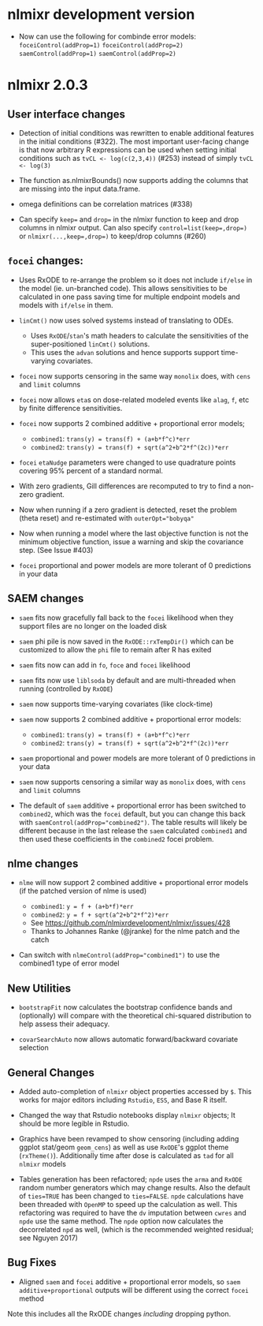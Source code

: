 # nlmixr development version
- Now can use the following for combinde error models:
  `foceiControl(addProp=1)` `foceiControl(addProp=2)`
  `saemControl(addProp=1)` `saemControl(addProp=2)`
# nlmixr 2.0.3

## User interface changes
 - Detection of initial conditions was rewritten to enable additional features
   in the initial conditions (#322). The most important user-facing change is
   that now arbitrary R expressions can be used when setting initial conditions
   such as `tvCL <- log(c(2,3,4))` (#253) instead of simply `tvCL <- log(3)`

 - The function as.nlmixrBounds() now supports adding the columns that are
   missing into the input data.frame.

 - omega definitions can be correlation matrices (#338)

 - Can specify `keep=` and `drop=` in the nlmixr function to keep and
   drop columns in nlmixr output.  Can also specify
   `control=list(keep=,drop=)` or `nlmixr(...,keep=,drop=)` to
   keep/drop columns (#260)

## `focei` changes:
 - Uses RxODE to re-arrange the problem so it does not include
   `if/else` in the model (ie. un-branched code). This allows
   sensitivities to be calculated in one pass saving time for multiple
   endpoint models and models with `if/else` in them.

- `linCmt()` now uses solved systems instead of translating to ODEs.
  - Uses `RxODE`/`stan`'s math headers to calculate the sensitivities
    of the super-positioned `linCmt()` solutions.
  - This uses the `advan` solutions and hence supports
    support time-varying covariates.

- `focei` now supports censoring in the same way `monolix` does, with
  `cens` and `limit` columns

- `focei` now allows `eta`s on dose-related modeled events like
  `alag`, `f`, etc by finite difference sensitivities.

- `focei` now supports 2 combined additive + proportional error
  models;
  - `combined1`: `trans(y) = trans(f) + (a+b*f^c)*err`
  - `combined2`: `trans(y) = trans(f) + sqrt(a^2+b^2*f^(2c))*err`

- `focei` `etaNudge` parameters were changed to use quadrature points
  covering 95% percent of a standard normal.

- With zero gradients, Gill differences are recomputed to try to find
  a non-zero gradient.

- Now when running if a zero gradient is detected, reset the problem
  (theta reset) and re-estimated with `outerOpt="bobyqa"`

- Now when running a model where the last objective function is not
  the minimum objective function, issue a warning and skip the
  covariance step. (See Issue #403)

- `focei` proportional and power models are more tolerant of 0
  predictions in your data


## SAEM changes

 - `saem` fits now gracefully fall back to the `focei` likelihood when
   they support files are no longer on the loaded disk

 - `saem` phi pile is now saved in the `RxODE::rxTempDir()` which can
   be customized to allow the `phi` file to remain after R has exited

 - `saem` fits now can add in `fo`, `foce` and `focei` likelihood

 - `saem` fits now use `liblsoda` by default and are multi-threaded when
   running (controlled by `RxODE`)

 - `saem` now supports time-varying covariates (like clock-time)

 - `saem` now supports 2 combined additive + proportional error models:
    - `combined1`: `trans(y) = trans(f) + (a+b*f^c)*err`
	- `combined2`: `trans(y) = trans(f) + sqrt(a^2+b^2*f^(2c))*err`

 - `saem` proportional and power models are more tolerant of 0
    predictions in your data

 - `saem` now supports censoring a similar way as `monolix` does, with
  `cens` and `limit` columns

 - The default of `saem` additive + proportional error has been
   switched to `combined2`, which was the `focei` default, but you can
   change this back with `saemControl(addProp="combined2")`.  The
   table results will likely be different because in the last release
   the `saem` calculated `combined1` and then used these coefficients
   in the `combined2` focei problem.

## nlme changes

- `nlme` will now support 2 combined additive + proportional error models (if the patched version of nlme is used)
    - `combined1`: `y = f + (a+b*f)*err`
	- `combined2`: `y = f + sqrt(a^2+b^2*f^2)*err`
	- See https://github.com/nlmixrdevelopment/nlmixr/issues/428
	- Thanks to Johannes Ranke (@jranke) for the nlme patch and the catch

- Can switch with `nlmeControl(addProp="combined1")` to use the combined1 type of error model

## New Utilities

 - `bootstrapFit` now calculates the bootstrap confidence bands and
   (optionally) will compare with the theoretical chi-squared
   distribution to help assess their adequacy.
   
 - `covarSearchAuto` now allows automatic forward/backward covariate
   selection

## General Changes

 - Added auto-completion of `nlmixr` object properties accessed by
   `$`. This works for major editors including `Rstudio`, `ESS`, and
   Base R itself.

 - Changed the way that Rstudio notebooks display `nlmixr` objects; It
   should be more legible in Rstudio.

 - Graphics have been revamped to show censoring (including adding
   ggplot stat/geom `geom_cens`) as well as use `RxODE`'s ggplot theme
   (`rxTheme()`).  Additionally time after dose is calculated as `tad`
   for all `nlmixr` models

 - Tables generation has been refactored; `npde` uses the `arma` and
   `RxODE` random number generators which may change results.  Also
   the default of `ties=TRUE` has been changed to `ties=FALSE`.
   `npde` calculations have been threaded with `OpenMP` to speed up
   the calculation as well.  This refactoring was required to have the
   `dv` imputation between `cwres` and `npde` use the same method.
   The `npde` option now calculates the decorrelated `npd` as well, (which is
   the recommended weighted residual; see Nguyen 2017)

## Bug Fixes

 - Aligned `saem` and `focei` additive + proportional error models, so
   `saem` `additive+proportional` outputs will be different using the
   correct `focei` method

Note this includes all the RxODE changes *including* dropping python.
